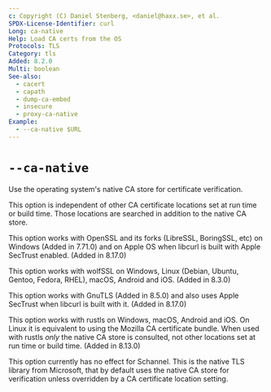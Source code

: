 ```yaml
---
c: Copyright (C) Daniel Stenberg, <daniel@haxx.se>, et al.
SPDX-License-Identifier: curl
Long: ca-native
Help: Load CA certs from the OS
Protocols: TLS
Category: tls
Added: 8.2.0
Multi: boolean
See-also:
  - cacert
  - capath
  - dump-ca-embed
  - insecure
  - proxy-ca-native
Example:
  - --ca-native $URL
---
```


# `--ca-native`

Use the operating system's native CA store for certificate verification.

This option is independent of other CA certificate locations set at run time or
build time. Those locations are searched in addition to the native CA store.

This option works with OpenSSL and its forks (LibreSSL, BoringSSL, etc) on
Windows (Added in 7.71.0) and on Apple OS when libcurl is built with
Apple SecTrust enabled. (Added in 8.17.0)

This option works with wolfSSL on Windows, Linux (Debian, Ubuntu, Gentoo,
Fedora, RHEL), macOS, Android and iOS. (Added in 8.3.0)

This option works with GnuTLS (Added in 8.5.0) and also uses Apple
SecTrust when libcurl is built with it. (Added in 8.17.0)

This option works with rustls on Windows, macOS, Android and iOS. On Linux it
is equivalent to using the Mozilla CA certificate bundle. When used with rustls
_only_ the native CA store is consulted, not other locations set at run time or
build time. (Added in 8.13.0)

This option currently has no effect for Schannel. This is the native TLS
library from Microsoft, that by default uses the native CA store for
verification unless overridden by a CA certificate location setting.
